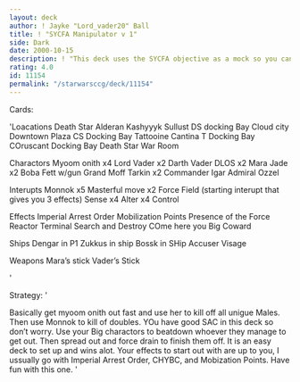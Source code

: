 ```yaml
---
layout: deck
author: ! Jayke "Lord_vader20" Ball
title: ! "SYCFA Manipulator v 1"
side: Dark
date: 2000-10-15
description: ! "This deck uses the SYCFA objective as a mock so you can manipulate like crazy"
rating: 4.0
id: 11154
permalink: "/starwarsccg/deck/11154"
---
```

Cards: 

'Loacations
Death Star
Alderan
Kashyyyk
Sullust
DS docking Bay
Cloud city Downtown Plaza
CS Docking Bay
Tattooine Cantina
T Docking Bay
COruscant Docking Bay
Death Star War Room

Charactors
Myoom onith x4
Lord Vader x2
Darth Vader DLOS x2
Mara Jade x2
Boba Fett w/gun
Grand Moff Tarkin x2
Commander Igar
Admiral Ozzel

Interupts
Monnok x5
Masterful move x2
Force Field
(starting interupt that gives you 3 effects)
Sense x4
Alter x4
Control

Effects
Imperial Arrest Order
Mobilization Points
Presence of the Force
Reactor Terminal
Search and Destroy
COme here you Big Coward

Ships
Dengar in P1
Zukkus in ship
Bossk in SHip
Accuser
Visage

Weapons
Mara’s stick
Vader’s Stick

'

Strategy: '

Basically get myoom onith out fast and use her to kill off all unigue Males. Then use Monnok to kill of doubles. YOu have good SAC in this deck so don’t worry.  Use your Big charactors to beatdown whoever they manage to get out. Then spread out and force drain to finish them off. It is an easy deck to set up and wins alot. Your effects to start out with are up to you, I ussually go with Imperial Arrest Order, CHYBC, and Mobization Points. Have fun with this one. '
